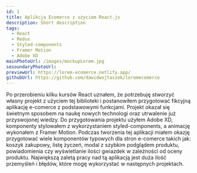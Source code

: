 ```yaml
---
id: 1
title: Aplikcja Ecomerce z użyciem React.js
description: Short description
tags:
  - React
  - Redux
  - Styled-components
  - Framer Motion
  - Adobe XD
mainPhotoUrl: /images/mockupLorem.jpg
sesoundaryPhotoUrl:
previewUrl: https://lorem-ecomerce.netlify.app/
githubUrl: https://github.com/dawidwojtaszek/loremecomerce
---
```


Po przerobieniu kilku kursów React uznałem, że potrzebuję stworzyć własny projekt z użyciem tej biblioteki i postanowiłem przygotować fikcyjną aplikację e-comerce z podstawowymi funkcjami. Projekt okazał się świetnym sposobem na naukę nowych technologi oraz utrwalenie już przyswojonej wiedzy. Do przygotowania projektu użyłem Adobe XD, komponenty stylowałem z wykorzystaniem styled-components, a animację wykonałem z Framer Motion. Podczas tworzenia tej aplikacji miałem okazję przygotować wiele komponentów typowych dla stron e-comerce takich jak: koszyk zakupowy, listę życzeń, modal z szybkim podglądem produktu, powiadomienia czy wyświetlanie ilości gwiazdek w zależności od oceny produktu. Największą zaletą pracy nad tą aplikacją jest duża ilość przemyśleń i błędów, które mogę wykorzystać w następnych projektach.
